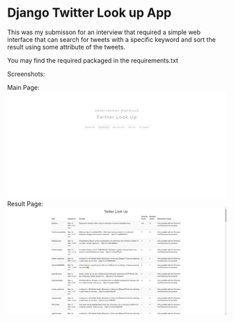 # Django Twitter Look up App
This was my submisson for an interview that required a simple web interface that can search for tweets with a specific keyword and sort the result using some attribute of the tweets.

You may find the required packaged in the requirements.txt

Screenshots:

Main Page:
![alt text](https://github.com/AbdAsh/Django-Twitter-Look-up-App/blob/main/screenshots/mainpage.png?raw=true)
Result Page:
![alt text](https://github.com/AbdAsh/Django-Twitter-Look-up-App/blob/main/screenshots/sampleresult.png?raw=true)

